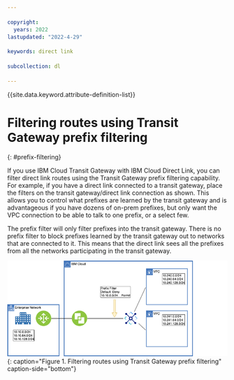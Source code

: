 ```yaml
---

copyright:
  years: 2022
lastupdated: "2022-4-29"

keywords: direct link

subcollection: dl

---
```


{{site.data.keyword.attribute-definition-list}}

# Filtering routes using Transit Gateway prefix filtering
{: #prefix-filtering}

If you use IBM Cloud Transit Gateway with IBM Cloud Direct Link, you can filter direct link routes using the Transit Gateway prefix filtering capability. For example, if you have a direct link connected to a transit gateway, place the filters on the transit gateway/direct link connection as shown. This allows you to control what prefixes are learned by the transit gateway and is advantageous if you have dozens of on-prem prefixes, but only want the VPC connection to be able to talk to one prefix, or a select few. 

The prefix filter will only filter prefixes into the transit gateway. There is no prefix filter to block prefixes learned by the transit gateway out to networks that are connected to it. This means that the direct link sees all the prefixes from all the networks participating in the transit gateway. 

![Filtering routes using Transit Gateway prefix filtering](/images/prefix-filter-transit-gateway.png){: caption="Figure 1. Filtering routes using Transit Gateway prefix filtering" caption-side="bottom"}
